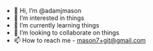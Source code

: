 - 👋 Hi, I’m @adamjmason
- 👀 I’m interested in things
- 🌱 I’m currently learning things
- 💞️ I’m looking to collaborate on things
- 📫 How to reach me - mason7+git@gmail.com

<!---
adamjmason/adamjmason is a ✨ special ✨ repository because its `README.md` (this file) appears on your GitHub profile.
You can click the Preview link to take a look at your changes.
--->
